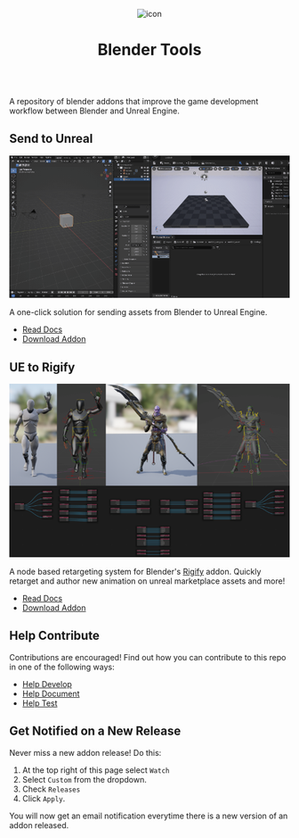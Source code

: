 <p align="center">
  <img width="300" src="https://github.com/EpicGames/BlenderTools/blob/main/docs/main/images/1.png?raw=true" alt="icon"/>
</p>
<h1 align="center">Blender Tools</h1>
<br></br>

A repository of blender addons that improve the game development workflow between Blender and Unreal Engine.

## Send to Unreal

![4](docs/main/images/send2ue/4.gif)

A one-click solution for sending assets from Blender to Unreal Engine.

* [Read Docs](https://epicgames.github.io/BlenderTools/send2ue/)
* [Download Addon](https://github.com/EpicGames/BlenderTools/releases?q=Send+to+Unreal&expanded=true)


## UE to Rigify

![2](./docs/main/images/ue2rigify/2.png)

A node based retargeting system for Blender's
[Rigify](https://docs.blender.org/manual/en/latest/addons/rigging/rigify/index.html) addon. Quickly retarget and author
new animation on unreal marketplace assets and more!

* [Read Docs](https://epicgames.github.io/BlenderTools/ue2rigify/)
* [Download Addon](https://github.com/EpicGames/BlenderTools/releases?q=UE+to+Rigify&expanded=true)


## Help Contribute
Contributions are encouraged! Find out how you can contribute to this repo in one of the following ways:

* [Help Develop](https://epicgames.github.io/BlenderTools/contributing/development.html)
* [Help Document](https://epicgames.github.io/BlenderTools/contributing/documentation.html)
* [Help Test](https://epicgames.github.io/BlenderTools/contributing/testing.html)


## Get Notified on a New Release
Never miss a new addon release! Do this:
1. At the top right of this page select `Watch`
1. Select `Custom` from the dropdown.
1. Check `Releases`
1. Click `Apply`.

You will now get an email notification everytime there is a new version of an addon released.


